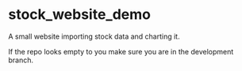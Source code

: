 # stock_website_demo
A small website importing stock data and charting it.

If the repo looks empty to you make sure you are in the development branch.
